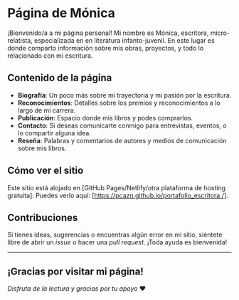 # Página de Mónica

¡Bienvenido/a a mi página personal! Mi nombre es Mónica, escritora, micro-relatista, especializada en en literatura infanto-juvenil. En este lugar  es donde comparto información sobre mis obras, proyectos, y todo lo relacionado con mi escritura.

## Contenido de la página

- **Biografía**: Un poco más sobre mi trayectoria y mi pasión por la escritura.
- **Reconocimientos**: Detalles sobre los premios y reconocimientos a lo largo de mi carrera.
- **Publicación**: Espacio donde mis libros y podes comprarlos.
- **Contacto**: Si deseas comunicarte conmigo para entrevistas, eventos, o lo compartir alguna idea.
- **Reseña**: Palabras y comentarios de autores y medios de comunicación sobre mis libros.


## Cómo ver el sitio

Este sitio está alojado en [GitHub Pages/Netlify/otra plataforma de hosting gratuita]. Puedes verlo aquí: [https://pcazn.github.io/portafolio_escritora./].

## Contribuciones

Si tienes ideas, sugerencias o encuentras algún error en mi sitio, siéntete libre de abrir un *issue* o hacer una *pull request*. ¡Toda ayuda es bienvenida!

---

¡Gracias por visitar mi página!
---

_Disfruta de la lectura y gracias por tu apoyo_ ❤️
